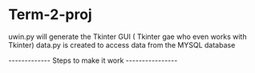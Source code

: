 # Term-2-proj
uwin.py will generate the Tkinter GUI ( Tkinter gae who even works with Tkinter)
data.py is created to access data from the MYSQL database 




------------- Steps to make it work ----------------

